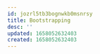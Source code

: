 ```yaml
---
id: jozrl5tb3bognwkb0msnrsy
title: Bootstrapping
desc: ''
updated: 1658052632403
created: 1658052632403
---
```

